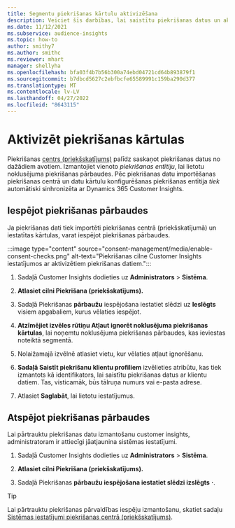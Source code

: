 ```yaml
---
title: Segmentu piekrišanas kārtulu aktivizēšana
description: Veiciet šīs darbības, lai saistītu piekrišanas datus un aktivizētu piekrišanas pārbaudes programmā Dynamics 365 Customer Insights. Administrators var arī atspējot piekrišanas pārbaudes.
ms.date: 11/12/2021
ms.subservice: audience-insights
ms.topic: how-to
author: smithy7
ms.author: smithc
ms.reviewer: mhart
manager: shellyha
ms.openlocfilehash: bfa03f4b7b56b300a74ebd04721cd64b893879f1
ms.sourcegitcommit: b7dbcd5627c2ebfbcfe65589991c159ba290d377
ms.translationtype: MT
ms.contentlocale: lv-LV
ms.lasthandoff: 04/27/2022
ms.locfileid: "8643115"
---
```

# <a name="activate-consent-rules"></a>Aktivizēt piekrišanas kārtulas

Piekrišanas [centrs (priekšskatījums)](consent-management/overview.md) palīdz saskaņot piekrišanas datus no dažādiem avotiem. Izmantojiet vienoto *piekrišanas entītiju*, lai lietotu noklusējuma piekrišanas pārbaudes. Pēc piekrišanas datu importēšanas piekrišanas centrā un datu kārtulu konfigurēšanas piekrišanas entītija *tiek* automātiski sinhronizēta ar Dynamics 365 Customer Insights.

## <a name="enable-consent-checks"></a>Iespējot piekrišanas pārbaudes

Ja piekrišanas dati tiek importēti piekrišanas centrā (priekšskatījumā) un iestatītas kārtulas, varat iespējot piekrišanas pārbaudes. 

:::image type="content" source="consent-management/media/enable-consent-checks.png" alt-text="Piekrišanas cilne Customer Insights iestatījumos ar aktivizētiem piekrišanas datiem.":::

1. Sadaļā Customer Insights dodieties uz **Administrators** > **Sistēma**.

1. **Atlasiet cilni Piekrišana (priekšskatījums).**

1. Sadaļā Piekrišanas **pārbaužu** iespējošana iestatiet slēdzi uz **Ieslēgts** visiem apgabaliem, kurus vēlaties iespējot.

1. **Atzīmējiet izvēles rūtiņu Atļaut ignorēt noklusējuma piekrišanas kārtulas**, lai noņemtu noklusējuma piekrišanas pārbaudes, kas ieviestas noteiktā segmentā. 

1. Nolaižamajā izvēlnē atlasiet vietu, kur vēlaties atļaut ignorēšanu.     

1. **Sadaļā Saistīt piekrišanu klientu profiliem** izvēlieties atribūtu, kas tiek izmantots kā identifikators, lai saistītu piekrišanas datus ar klientu datiem. Tas, visticamāk, būs tālruņa numurs vai e-pasta adrese. 

1. Atlasiet **Saglabāt**, lai lietotu iestatījumus.

## <a name="disable-consent-checks"></a>Atspējot piekrišanas pārbaudes

Lai pārtrauktu piekrišanas datu izmantošanu customer insights, administratoram ir attiecīgi jāatjaunina sistēmas iestatījumi.

1. Sadaļā Customer Insights dodieties uz **Administrators** > **Sistēma**.

1. **Atlasiet cilni Piekrišana (priekšskatījums).**

1. Sadaļā Piekrišanas **pārbaužu iespējošana iestatiet slēdzi izslēgts** **·**.

> [!TIP]
> Lai pārtrauktu piekrišanas pārvaldības iespēju izmantošanu, skatiet sadaļu [Sistēmas iestatījumi piekrišanas centrā (priekšskatījums)](consent-management/system-settings.md).
